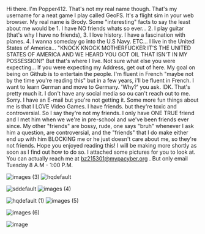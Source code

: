 Hi there. I'm Popper412. That's not my real name though. That's my username for a neat game I play called GeoFS. It's a flight sim in your web browser. My real name is Brody. 
Some "interesting" facts to say the least about me would be 1. I have NO friends whats so ever... 2. I play guitar (that's why I have no friends), 3. I love history. I have a fascination with planes. 4. I wanna someday go into the U.S Navy. ETC... 
I live in the United States of America... "KNOCK KNOCK MOTHERFUCKER IT'S THE UNITED STATES OF AMERICA AND WE HEARD YOU GOT OIL THAT ISN'T IN MY POSSESSION!" But that's where I live. Not sure what else you were expecting... If you were expecting my Address, get out of here. My goal on being on Github is to entertain the people. I'm fluent in French "maybe not by the time you're reading this" but in a few years, i'll be fluent in French. 
I want to learn German and move to Germany. 'Why?' you ask. IDK. That's pretty much it.
I don't have any social media so ou can't reach out to me. Sorry. I have an E-mail but you're not getting it. Some more fun things about me is that I LOVE Video Games. I have friends. but they're toxic and controversial. So I say they're not my friends. I only have ONE TRUE friend and I met him when we we're in pre-school and we've been friends ever since. My other "friends" are bossy, rude, one says "bruh" whenever I ask him a question, are controversial, and the "friends" that I do make either end up with him BLOCKING me or he just doesn't care about me, so they're not friends. Hope you enjoyed reading this! I will be making more shortly as soon as I find out how to do so. I attached some pictures for you to look at. You can actually reach me at bz215301@mypacyber.org . But only email Tuesday 8 A.M - 1:00 P.M.

![images (3)](https://github.com/user-attachments/assets/fe81ef20-a5a1-424d-803f-b3d4a741b8ba)    ![hqdefault](https://github.com/user-attachments/assets/d9c0eb3f-bec3-4ac4-89a4-41d5f5a31f80)


![sddefault](https://github.com/user-attachments/assets/a39eb70d-901c-4945-8890-9d26ff933af9)     ![images (4)](https://github.com/user-attachments/assets/34181c0c-3b50-476b-a89b-fcedb8058847)


![hqdefault (1)](https://github.com/user-attachments/assets/8d2d2dd1-00a4-44c4-8a2f-1ab5fec2beb5)           ![images (5)](https://github.com/user-attachments/assets/79390a18-e3fa-4667-81b8-f35375e31727)

![images (6)](https://github.com/user-attachments/assets/60d4dd78-96cd-4774-b285-e63e7eb73984)


![image](https://github.com/user-attachments/assets/8b901c09-3213-4e44-abde-a8fd3a12776e)







